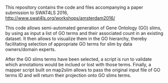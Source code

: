 This repository contains the code and files accompanying a paper submission to SWAT4LS 2016, http://www.swat4ls.org/workshops/amsterdam2016/

This code allows semi-automated generation of Gene Ontology (GO) slims, by using as input a list of GO terms and their associated count in an existing dataset. It then allows to visualize them in the GO hierarchy, thereby facilitating selection of appropriate GO terms for slim by data owners/domain experts.

After the GO slims terms have been selected, a script is run to validate which annotations would be inclued or lost with those terms. Finally, a mapper script built on map2slim allows to pass the original input file of GO terms ID and will return their projection onto GO slims terms.

